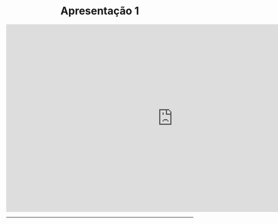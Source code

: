 <h1 style="text-align: center">Apresentação 1</h1>

<div>
  <!-- Apresentação 1 -->
  <iframe width="896" height="504" style="display: block;
      border-style:none;  margin: 0 auto;"
    src="https://www.youtube.com/embed/9JeY7Igx5G4">
  </iframe> 
</div>


---